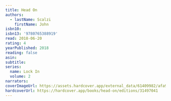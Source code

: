 ```yaml
---
title: Head On
authors:
  - lastName: Scalzi
    firstName: John
isbn10:
isbn13: '9780765388919'
read: 2018-06-20
rating: 4
yearPublished: 2018
reading: false
asin:
subtitle:
series:
  name: Lock In
  volume: 2
narrators:
coverImageUrl: https://assets.hardcover.app/external_data/61409982/afa99db4db0fdf69c12354eb056441e4fadd832b.jpeg
hardcoverUrl: https://hardcover.app/books/head-on/editions/31497041
---
```

